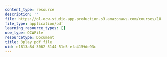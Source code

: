 ```yaml
---
content_type: resource
description: ''
file: https://ol-ocw-studio-app-production.s3.amazonaws.com/courses/18-03sc-differential-equations-fall-2011/e1813a843062514451e5efa4159de93c_TxG1iPXznBs.pdf
file_type: application/pdf
learning_resource_types: []
ocw_type: OCWFile
resourcetype: Document
title: 3play pdf file
uid: e1813a84-3062-5144-51e5-efa4159de93c
---
```

